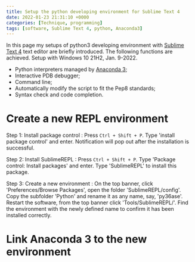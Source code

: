 ```yaml
---
title: Setup the python developing environment for Sublime Text 4
date: 2022-01-23 21:31:10 +0000
categories: [Technique, programming]
tags: [software, Sublime Text 4, python, Anaconda3]
---
```

In this page my setups of python3 developing environment with [Sublime Text 4](https://www.sublimetext.com/) text editor are briefly introduced. The following functions are achieved. Setup with Windows 10 21H2, Jan. 9-2022.  
* Python interpreters managed by [Anaconda 3](https://www.anaconda.com/);  
* Interactive PDB debugger;  
* Command line;  
* Automatically modify the script to fit the Pep8 standards;  
* Syntax check and code completion. 

# Create a new REPL environment
Step 1: Install package control
: Press `Ctrl + Shift + P`. Type 'install package control' and enter. Notification will pop out after the installation is successful. 

Step 2: Install SublimeREPL
: Press `Ctrl + Shift + P`. Type 'Package control: Install packages' and enter. Type 'SublimeREPL' to install this package. 

Step 3: Create a new environment
: On the top banner, click 'Preferences/Browse Packages', open the folder 'SublimeREPL/config'. Copy the subfolder 'Python' and rename it as any name, say, 'py36ase'. Restart the software, from the top banner click 'Tools/SublimeREPL/'. Find the environment with the newly defined name to confirm it has been installed correctly. 

# Link Anaconda 3 to the new environment



